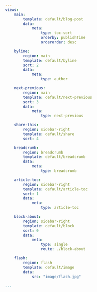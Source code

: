 ```yaml
---
views:
    main:
        template: default/blog-post
        data:
            meta:
                type: toc-sort
                orderby: publishTime
                orderorder: desc

    byline:
        region: main
        template: default/byline
        sort: 2
        data:
            meta:
                type: author

    next-previous:
        region: main
        template: default/next-previous
        sort: 3
        data:
            meta:
                type: next-previous

    share-this:
        region: sidebar-right
        template: default/share
        sort: 4

    breadcrumb:
        region: breadcrumb
        template: default/breadcrumb
        data:
            meta:
                type: breadcrumb

    article-toc:
        region: sidebar-right
        template: default/article-toc
        sort: 1
        data:
            meta:
                type: article-toc

    block-about:
        region: sidebar-right
        template: default/block
        sort: 0
        data:
            meta:
                type: single
                route: ./block-about

    flash:
        region: flash
        template: default/image
        data:
            src: "image/flash.jpg"

...
```

